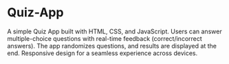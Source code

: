 # Quiz-App
 A simple Quiz App built with HTML, CSS, and JavaScript. Users can answer multiple-choice questions with real-time feedback (correct/incorrect answers). The app randomizes questions, and results are displayed at the end. Responsive design for a seamless experience across devices.
